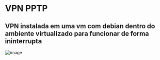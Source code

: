 # VPN PPTP

## VPN instalada em uma vm com debian dentro do ambiente virtualizado para funcionar de forma ininterrupta

![image](https://github.com/user-attachments/assets/67976055-9982-410d-a34d-3931238a71fc)

